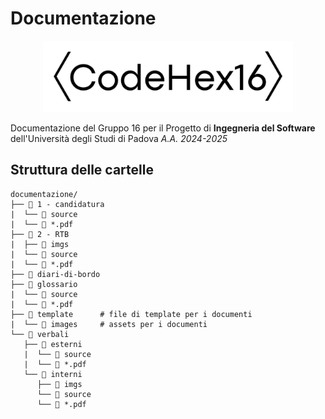 # Documentazione
<p align=center>
<img src="https://github.com/CodeHex16/documentazione/blob/main/template/images/logo_extended_b.webp" width=400 alt="CodeHex16 Logo">
</p>

Documentazione del Gruppo 16 per il Progetto di **Ingegneria del Software** dell'Università degli Studi di Padova _A.A. 2024-2025_

## Struttura delle cartelle
<!-- INIZIO TREE DIRECTORY -->
```
documentazione/
├── 📁 1 - candidatura
|  └── 📁 source
|  └── 📄 *.pdf
├── 📁 2 - RTB
|  ├── 📁 imgs
|  └── 📁 source
|  └── 📄 *.pdf
├── 📁 diari-di-bordo
├── 📁 glossario
|  └── 📁 source
|  └── 📄 *.pdf
├── 📁 template		# file di template per i documenti
|  └── 📁 images		# assets per i documenti
└── 📁 verbali
   ├── 📁 esterni
   |  └── 📁 source
   |  └── 📄 *.pdf
   └── 📁 interni
      ├── 📁 imgs
      └── 📁 source
      └── 📄 *.pdf
```
<!-- FINE TREE DIRECTORY -->